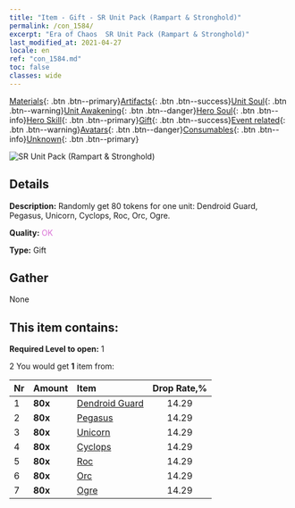 ```yaml
---
title: "Item - Gift - SR Unit Pack (Rampart & Stronghold)"
permalink: /con_1584/
excerpt: "Era of Chaos  SR Unit Pack (Rampart & Stronghold)"
last_modified_at: 2021-04-27
locale: en
ref: "con_1584.md"
toc: false
classes: wide
---
```

 [Materials](/Items/){: .btn .btn--primary}[Artifacts](/Items/Artifacts/){: .btn .btn--success}[Unit Soul](/Items/UnitSoul/){: .btn .btn--warning}[Unit Awakening](/Items/UnitAwakening/){: .btn .btn--danger}[Hero Soul](/Items/HeroSoul/){: .btn .btn--info}[Hero Skill](/Items/HeroSkill/){: .btn .btn--primary}[Gift](/Items/Gift/){: .btn .btn--success}[Event related](/Items/Events/){: .btn .btn--warning}[Avatars](/Items/Avatars/){: .btn .btn--danger}[Consumables](/Items/Consumables/){: .btn .btn--info}[Unknown](/Items/Unknown/){: .btn .btn--primary}

 ![SR Unit Pack (Rampart & Stronghold)](/images/t/i_907200.png)

## Details
 **Description:** Randomly get 80 tokens for one unit: Dendroid Guard, Pegasus, Unicorn, Cyclops, Roc, Orc, Ogre.

 **Quality:** <span style="color: #DA70D6">OK</span>

 **Type:** Gift

## Gather

  None

## This item contains:

 **Required Level to open:** 1

 2 You would get **1** item  from:

  | Nr | Amount |     Item    | Drop Rate,% |
  |:---|:-------|:------------|:---------:|
  | 1 |  **80x** | [Dendroid Guard](/Items/unt_203/) | 14.29 | 
  | 2 |  **80x** | [Pegasus](/Items/unt_202/) | 14.29 | 
  | 3 |  **80x** | [Unicorn](/Items/unt_204/) | 14.29 | 
  | 4 |  **80x** | [Cyclops](/Items/unt_222/) | 14.29 | 
  | 5 |  **80x** | [Roc](/Items/unt_221/) | 14.29 | 
  | 6 |  **80x** | [Orc](/Items/unt_219/) | 14.29 | 
  | 7 |  **80x** | [Ogre](/Items/unt_220/) | 14.29 | 
